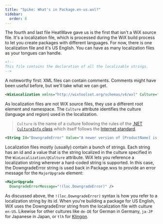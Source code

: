 ```yaml
---
title: "Spike: What's in Package.en-us.wxl?"
sidebar:
  order: 8
---
```


The fourth and last file HeatWave gave us is the first that isn't a WiX source file. It's a localization file, which is processed during the WiX build process to let you create packages with different languages. For now, there is one localization file and it's US English. You can have as many localization files as your tongues can handle.


```xml
<!--
This file contains the declaration of all the localizable strings.
-->
```

A noteworthy first: XML files can contain comments. Comments might have been useful before, but we'll take what we can get.


```xml
<WixLocalization xmlns="http://wixtoolset.org/schemas/v4/wxl" Culture="en-US">
```

As localization files are not WiX source files, they use a different root element and namespace. The `Culture` attribute identifies the culture (language and region) used in the localization.
> `Culture` is the name of a culture following the rules of the [.NET `CultureInfo` class](https://learn.microsoft.com/en-us/dotnet/api/system.globalization.cultureinfo#culture-names-and-identifiers) which itself follows the [Internet standard](https://datatracker.ietf.org/doc/html/rfc5646).


```xml
<String Id="DowngradeError" Value="A newer version of [ProductName] is already installed." />
```

Localization files mostly (usually) contain a bunch of strings. Each string has an id and a value that is the string localized in the culture specified in the `WixLocalization/@Culture` attribute. WiX lets you reference a localization string wherever a hard-coded string is supported. In this case, the DowngradeError string is used back in Package.wxs to provide an error message for the `MajorUpgrade` element:

```xml
<MajorUpgrade
  DowngradeErrorMessage="!(loc.DowngradeError)" />
```

As discussed above, the `!(loc.DowngradeError)` syntax is how you refer to a localization string by its id. When you're building a package for US English, WiX uses the DowngradeError string from the localization file with culture `en-US`. Likewise for other cultures like `de-DE` for German in Germany, `ja-JP` for Japanese in Japan, or `tlh` for [Klingon](https://en.wikipedia.org/wiki/Klingon_language).
